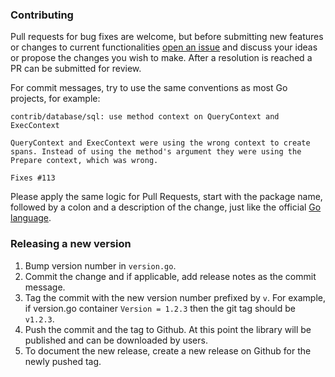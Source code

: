 ### Contributing

Pull requests for bug fixes are welcome, but before submitting new features or changes to current functionalities [open an issue](https://github.com/DataDog/dd-trace-go/issues/new)
and discuss your ideas or propose the changes you wish to make. After a resolution is reached a PR can be submitted for review.

For commit messages, try to use the same conventions as most Go projects, for example:
```
contrib/database/sql: use method context on QueryContext and ExecContext

QueryContext and ExecContext were using the wrong context to create
spans. Instead of using the method's argument they were using the
Prepare context, which was wrong.

Fixes #113
```
Please apply the same logic for Pull Requests, start with the package name, followed by a colon and a description of the change, just like
the official [Go language](https://github.com/golang/go/pulls).


### Releasing a new version

1. Bump version number in `version.go`.
2. Commit the change and if applicable, add release notes as the commit message.
3. Tag the commit with the new version number prefixed by `v`. For example, if version.go container `Version = 1.2.3` then the git tag should be `v1.2.3`.
4. Push the commit and the tag to Github. At this point the library will be published and can be downloaded by users.
5. To document the new release, create a new release on Github for the newly pushed tag.